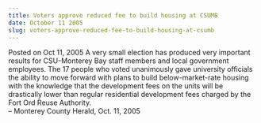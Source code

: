 ```yaml
---
title: Voters approve reduced fee to build housing at CSUMB
date: October 11 2005
slug: voters-approve-reduced-fee-to-build-housing-at-csumb
---
```


  



<span class="date">Posted on Oct 11, 2005    </span>
A very small election has produced very important results for
CSU-Monterey Bay staff members and local government employees. The
17 people who voted unanimously gave university officials the
ability to move forward with plans to build below-market-rate
housing with the knowledge that the development fees on the units
will be drastically lower than regular residential development fees
charged by the Fort Ord Reuse Authority.<br>
&#x2013; Monterey County Herald, Oct. 11, 2005<br/></br>




 
